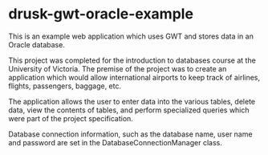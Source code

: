 drusk-gwt-oracle-example
========================

This is an example web application which uses GWT and stores data in an 
Oracle database.

This project was completed for the introduction to databases course at the 
University of Victoria.  The premise of the project was to create an 
application which would allow international airports to keep track of 
airlines, flights, passengers, baggage, etc.  

The application allows the user to enter data into the various tables, delete 
data, view the contents of tables, and perform specialized queries which were 
part of the project specification.

Database connection information, such as the database name, user name and 
password are set in the DatabaseConnectionManager class.
